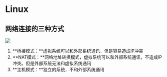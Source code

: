 # Linux

## 网络连接的三种方式

![](https://github.com/Jomocool/Operator-System/blob/main/Linux-img/1.png)

1. **桥接模式：**虚拟系统可以和外部系统通讯，但是容易造成IP冲突
2. **NAT模式：**网络地址转换模式，虚拟系统可以和外部系统通讯，不造成IP冲突。但是外部系统无法和虚拟系统通讯
3. **主机模式：**独立的系统，不和外部系统通讯
